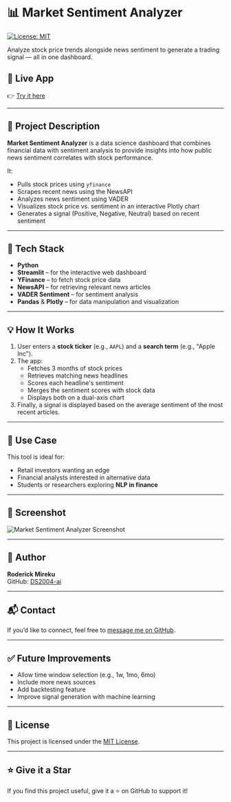 # 📊 Market Sentiment Analyzer

[![License: MIT](https://img.shields.io/badge/License-MIT-yellow.svg)](LICENSE)

Analyze stock price trends alongside news sentiment to generate a trading signal — all in one dashboard.

## 🚀 Live App

👉 [Try it here](https://market-sentiment-analyzer.streamlit.app/)

---

## 📌 Project Description

**Market Sentiment Analyzer** is a data science dashboard that combines financial data with sentiment analysis to provide insights into how public news sentiment correlates with stock performance.

It:

- Pulls stock prices using `yfinance`
- Scrapes recent news using the NewsAPI
- Analyzes news sentiment using VADER
- Visualizes stock price vs. sentiment in an interactive Plotly chart
- Generates a signal (Positive, Negative, Neutral) based on recent sentiment

---

## 📂 Tech Stack

- **Python**
- **Streamlit** – for the interactive web dashboard
- **YFinance** – to fetch stock price data
- **NewsAPI** – for retrieving relevant news articles
- **VADER Sentiment** – for sentiment analysis
- **Pandas** & **Plotly** – for data manipulation and visualization

---

## 💡 How It Works

1. User enters a **stock ticker** (e.g., `AAPL`) and a **search term** (e.g., "Apple Inc").
2. The app:
   - Fetches 3 months of stock prices
   - Retrieves matching news headlines
   - Scores each headline's sentiment
   - Merges the sentiment scores with stock data
   - Displays both on a dual-axis chart
3. Finally, a signal is displayed based on the average sentiment of the most recent articles.

---

## 🧠 Use Case

This tool is ideal for:

- Retail investors wanting an edge
- Financial analysts interested in alternative data
- Students or researchers exploring **NLP in finance**

---

## 📸 Screenshot

![Market Sentiment Analyzer Screenshot](https://github.com/user-attachments/assets/3e70c8c0-4bb6-4ca6-90f4-851d871d6973)

---

## 👤 Author

**Roderick Mireku**  
GitHub: [DS2004-ai](https://github.com/DS2004-ai)

---

## 📬 Contact

If you’d like to connect, feel free to [message me on GitHub](https://github.com/DS2004-ai).

---

## ✅ Future Improvements

- Allow time window selection (e.g., 1w, 1mo, 6mo)
- Include more news sources
- Add backtesting feature
- Improve signal generation with machine learning

---

## 📄 License

This project is licensed under the [MIT License](LICENSE).

---

## ⭐️ Give it a Star

If you find this project useful, give it a ⭐️ on GitHub to support it!
